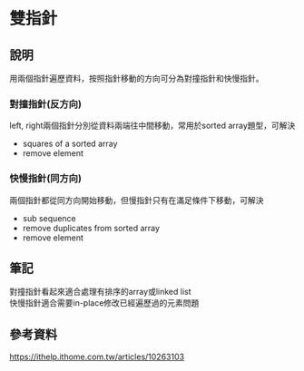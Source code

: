 # 雙指針

## 說明
用兩個指針遍歷資料，按照指針移動的方向可分為對撞指針和快慢指針。

### 對撞指針(反方向)
left, right兩個指針分別從資料兩端往中間移動，常用於sorted array題型，可解決
- squares of a sorted array
- remove element

### 快慢指針(同方向)
兩個指針都從同方向開始移動，但慢指針只有在滿足條件下移動，可解決
- sub sequence
- remove duplicates from sorted array
- remove element

## 筆記
對撞指針看起來適合處理有排序的array或linked list\
快慢指針適合需要in-place修改已經遍歷過的元素問題

## 參考資料
https://ithelp.ithome.com.tw/articles/10263103

